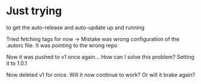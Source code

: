 # Just trying 

to get the auto-release and auto-update up and running

Tried fetching tags for now -> Mistake was wrong configuration of the .autorc file. It was pointing to the wrong repo

Now it was pushed to v1 once again...
How can I solve this problem?
Setting it to 1.0.1

Now deleted v1 for once.
Will it now continue to work? Or will it brake again?